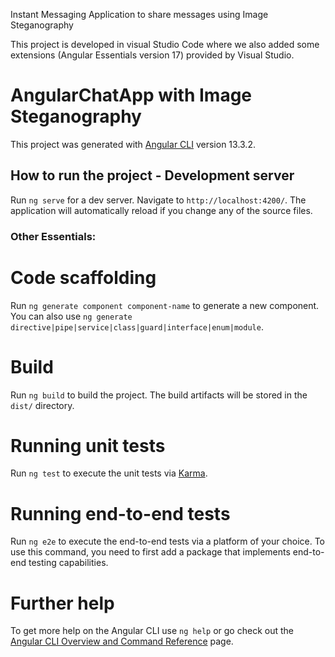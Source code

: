 Instant Messaging Application to share messages using Image Steganography


This project is developed in visual Studio Code where we also added some extensions (Angular Essentials version 17) provided by Visual Studio.


# AngularChatApp with Image Steganography

This project was generated with [Angular CLI](https://github.com/angular/angular-cli) version 13.3.2.

## How to run the project - Development server

Run `ng serve` for a dev server. Navigate to `http://localhost:4200/`. The application will automatically reload if you change any of the source files.


### Other Essentials:

# Code scaffolding

Run `ng generate component component-name` to generate a new component. You can also use `ng generate directive|pipe|service|class|guard|interface|enum|module`.

# Build

Run `ng build` to build the project. The build artifacts will be stored in the `dist/` directory.

# Running unit tests

Run `ng test` to execute the unit tests via [Karma](https://karma-runner.github.io).

# Running end-to-end tests

Run `ng e2e` to execute the end-to-end tests via a platform of your choice. To use this command, you need to first add a package that implements end-to-end testing capabilities.

# Further help

To get more help on the Angular CLI use `ng help` or go check out the [Angular CLI Overview and Command Reference](https://angular.io/cli) page.



